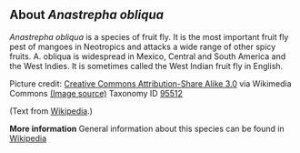 **About *Anastrepha obliqua***
-------------------------
*Anastrepha obliqua* is a species of fruit fly. It is the most 
important fruit fly pest of mangoes in Neotropics and attacks a wide 
range of other spicy fruits. A. obliqua is widespread in Mexico, 
Central and South America and the West Indies. It is sometimes called 
the West Indian fruit fly in English.


Picture credit: [Creative Commons Attribution-Share Alike 3.0](https://creativecommons.org/licenses/by-sa/3.0) via Wikimedia Commons [(Image source)](https://en.wikipedia.org/wiki/File:Anastrepha_obliqua_female_lateral.jpg)
Taxonomy ID [95512](https://www.uniprot.org/taxonomy/95512)

(Text from [Wikipedia](https://en.wikipedia.org/).)

**More information**
General information about this species can be found in [Wikipedia](https://en.wikipedia.org/wiki/Anastrepha_obliqua)

